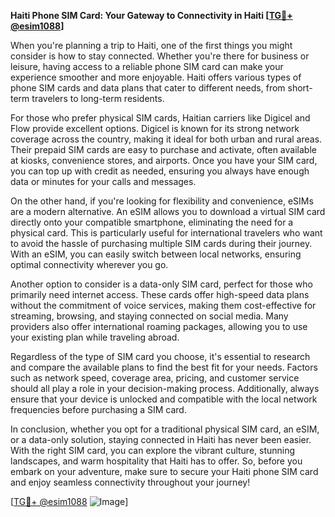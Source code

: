 **Haiti Phone SIM Card: Your Gateway to Connectivity in Haiti [[TG💪+ @esim1088](https://t.me/s/esim1088)]**

When you're planning a trip to Haiti, one of the first things you might consider is how to stay connected. Whether you're there for business or leisure, having access to a reliable phone SIM card can make your experience smoother and more enjoyable. Haiti offers various types of phone SIM cards and data plans that cater to different needs, from short-term travelers to long-term residents.

For those who prefer physical SIM cards, Haitian carriers like Digicel and Flow provide excellent options. Digicel is known for its strong network coverage across the country, making it ideal for both urban and rural areas. Their prepaid SIM cards are easy to purchase and activate, often available at kiosks, convenience stores, and airports. Once you have your SIM card, you can top up with credit as needed, ensuring you always have enough data or minutes for your calls and messages.

On the other hand, if you're looking for flexibility and convenience, eSIMs are a modern alternative. An eSIM allows you to download a virtual SIM card directly onto your compatible smartphone, eliminating the need for a physical card. This is particularly useful for international travelers who want to avoid the hassle of purchasing multiple SIM cards during their journey. With an eSIM, you can easily switch between local networks, ensuring optimal connectivity wherever you go.

Another option to consider is a data-only SIM card, perfect for those who primarily need internet access. These cards offer high-speed data plans without the commitment of voice services, making them cost-effective for streaming, browsing, and staying connected on social media. Many providers also offer international roaming packages, allowing you to use your existing plan while traveling abroad.

Regardless of the type of SIM card you choose, it's essential to research and compare the available plans to find the best fit for your needs. Factors such as network speed, coverage area, pricing, and customer service should all play a role in your decision-making process. Additionally, always ensure that your device is unlocked and compatible with the local network frequencies before purchasing a SIM card.

In conclusion, whether you opt for a traditional physical SIM card, an eSIM, or a data-only solution, staying connected in Haiti has never been easier. With the right SIM card, you can explore the vibrant culture, stunning landscapes, and warm hospitality that Haiti has to offer. So, before you embark on your adventure, make sure to secure your Haiti phone SIM card and enjoy seamless connectivity throughout your journey!

[[TG💪+ @esim1088](https://t.me/s/esim1088) ![Image](https://i.postimg.cc/Y0z9fWf4/image.png)]